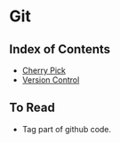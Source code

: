 # Git

## Index of Contents
* [Cherry Pick]('./contents/index.md')
* [Version Control]('./contents/versoin.md')

## To Read
* Tag part of github code.
